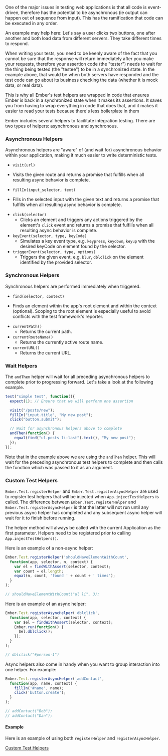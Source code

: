 One of the major issues in testing web applications is that all code is event-driven, therefore has the potential to be asynchronous (ie output can happen out of sequence from input). This has the ramification that code can be executed in any order.

An example may help here: Let's say a user clicks two buttons, one after another and both load data from different servers. They take different times to respond.

When writing your tests, you need to be keenly aware of the fact that you cannot be sure that the response will return immediately after you make your requests, therefore your assertion code (the "tester") needs to wait for the thing being tested (the "testee") to be in a synchronized state. In the example above, that would be when both servers have responded and the test code can go about its business checking the data (whether it is mock data, or real data).

This is why all Ember's test helpers are wrapped in code that ensures Ember is back in a synchronized state when it makes its assertions. It saves you from having to wrap everything in code that does that, and it makes it easier to read your tests because there's less boilerplate in them

Ember includes several helpers to facilitate integration testing. There are two types of helpers: asynchronous and synchronous.

### Asynchronous Helpers

Asynchronous helpers are "aware" of (and wait for) asynchronous behavior within your application, making it much easier to write deterministic tests.

* `visit(url)`
 - Visits the given route and returns a promise that fulfills when all resulting async behavior is complete.
* `fillIn(input_selector, text)`
 - Fills in the selected input with the given text and returns a promise that fulfills when all resulting async behavior is complete.
* `click(selector)`
  - Clicks an element and triggers any actions triggered by the element's `click` event and returns a promise that fulfills when all resulting async behavior is complete.
* `keyEvent(selector, type, keyCode)`
  - Simulates a key event type, e.g. `keypress`, `keydown`, `keyup` with the desired keyCode on element found by the selector.
* `triggerEvent(selector, type, options)`
  - Triggers the given event, e.g. `blur`, `dblclick` on the element identified by the provided selector.

### Synchronous Helpers

Synchronous helpers are performed immediately when triggered.

* `find(selector, context)`
 - Finds an element within the app's root element and within the context (optional). Scoping to the root element is especially useful to avoid conflicts with the test framework's reporter.
* `currentPath()`
  - Returns the current path.
* `currentRouteName()`
  - Returns the currently active route name.
* `currentURL()`
  - Returns the current URL.

### Wait Helpers

The `andThen` helper will wait for all preceding asynchronous helpers to complete prior to progressing forward. Let's take a look at the following example.

```javascript
test("simple test", function(){
  expect(1); // Ensure that we will perform one assertion

  visit("/posts/new");
  fillIn("input.title", "My new post");
  click("button.submit");

  // Wait for asynchronous helpers above to complete
  andThen(function() {
    equal(find("ul.posts li:last").text(), "My new post");
  });
});
```

Note that in the example above we are using the `andThen` helper. This will wait for the preceding asynchronous test helpers to complete and then calls the function which was passed to it as an argument.

### Custom Test Helpers

`Ember.Test.registerHelper` and `Ember.Test.registerAsyncHelper` are used to register test helpers that will be injected when `App.injectTestHelpers` is called. The difference between `Ember.Test.registerHelper` and `Ember.Test.registerAsyncHelper` is that the latter will not run until any previous async helper has completed and any subsequent async helper will wait for it to finish before running.

The helper method will always be called with the current Application as the first parameter. Helpers need to be registered prior to calling `App.injectTestHelpers()`.

Here is an example of a non-async helper:

```javascript
Ember.Test.registerHelper('shouldHaveElementWithCount', 
  function(app, selector, n, context) {
    var el = findWithAssert(selector, context);
    var count = el.length;
    equal(n, count, 'found ' + count + ' times');
  }
);

// shouldHaveElementWithCount("ul li", 3);
```

Here is an example of an async helper:

```javascript
Ember.Test.registerAsyncHelper('dblclick', 
  function(app, selector, context) {
    var $el = findWithAssert(selector, context);
    Ember.run(function() {
      $el.dblclick();
    });
  }
);

// dblclick("#person-1")
```

Async helpers also come in handy when you want to group interaction
into one helper. For example:

```javascript
Ember.Test.registerAsyncHelper('addContact',
  function(app, name, context) {
    fillIn('#name', name);
    click('button.create');
  }
);

// addContact("Bob");
// addContact("Dan");
```

#### Example

Here is an example of using both `registerHelper` and `registerAsyncHelper`.

<a class="jsbin-embed" href="http://jsbin.com/yiven/2/embed?js,output">Custom Test Helpers</a>